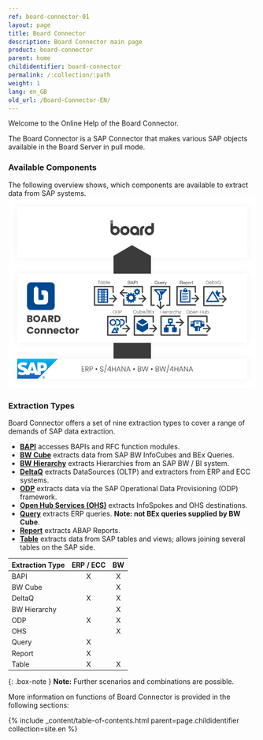 ```yaml
---
ref: board-connector-01
layout: page
title: Board Connector
description: Board Connector main page
product: board-connector
parent: home
childidentifier: board-connector
permalink: /:collection/:path
weight: 1
lang: en_GB
old_url: /Board-Connector-EN/
---
```

Welcome to the Online Help of the Board Connector.

The Board Connector is a SAP Connector that makes various SAP objects available in the Board Server in pull mode.

### Available Components

The following overview shows, which components are available to extract data from SAP systems. 
![Board Connector-architecture](/img/content/board/Board.png)

### Extraction Types

Board Connector offers a set of nine extraction types to cover a range of demands of SAP data extraction.

- [**BAPI**](./bapis-and-function-modules) accesses BAPIs and RFC function modules.
- [**BW Cube**](./bw-infocubes-and-bex-queries) extracts data from SAP BW InfoCubes and BEx Queries.
- [**BW Hierarchy**](./bw-hierarchies) extracts Hierarchies from an SAP BW / BI system.
- [**DeltaQ**](./datasource-deltaq) extracts DataSources (OLTP) and extractors from ERP and ECC systems.
- [**ODP**](./odp) extracts data via the SAP Operational Data Provisioning (ODP) framework.
- [**Open Hub Services (OHS)**](./bw-open-hub-services) extracts InfoSpokes and OHS destinations. <!--Frage: kann man destinations extrahieren?-->
- [**Query**](./sap-queries) extracts ERP queries. **Note: not BEx queries supplied by BW Cube**.
- [**Report**](./abap-reports) extracts ABAP Reports.
- [**Table**](./table) extracts data from SAP tables and views; allows joining several tables on the SAP side.

| Extraction Type   | ERP / ECC | BW |
|-------------|:---:|:--:|
| BAPI        | X   | X  |
| BW Cube     |     | X  |
| DeltaQ      | X   | X  |
| BW Hierarchy   |     | X  |
| ODP         | X   | X |
| OHS         |     | X  |
| Query       | X   |    |
| Report | X   |    |
| Table       | X   | X  |

{: .box-note }
**Note:** Further scenarios and combinations are possible.

More information on functions of Board Connector is provided in the following sections:

{% include _content/table-of-contents.html parent=page.childidentifier collection=site.en %}
